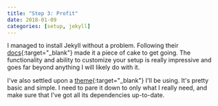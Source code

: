 ```yaml
---
title: "Step 3: Profit"
date: 2018-01-09
categories: [setup, jekyll]
---
```


I managed to install Jekyll without a problem. Following their [docs](https://jekyllrb.com/docs/home/){:target="_blank"} made it a piece of cake to get going. The functionality and ability to customize your setup is really impressive and goes far beyond anything I will likely do with it.

I've also settled upon a [theme](http://demo.themewagon.com/preview/black-n-white-clean-responsive-blog-template){:target="_blank"} I'll be using. It's pretty basic and simple. I need to pare it down to only what I really need, and make sure that I've got all its dependencies up-to-date.

